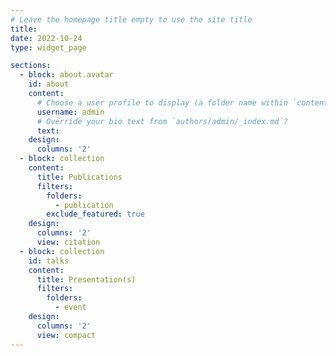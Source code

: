 ```yaml
---
# Leave the homepage title empty to use the site title
title:
date: 2022-10-24
type: widget_page

sections:
  - block: about.avatar
    id: about
    content:
      # Choose a user profile to display (a folder name within `content/authors/`)
      username: admin
      # Override your bio text from `authors/admin/_index.md`?
      text:
    design: 
      columns: '2'
  - block: collection
    content:
      title: Publications
      filters:
        folders:
          - publication
        exclude_featured: true
    design:
      columns: '2'
      view: citation
  - block: collection
    id: talks
    content:
      title: Presentation(s)
      filters:
        folders:
          - event
    design:
      columns: '2'
      view: compact
---
```

